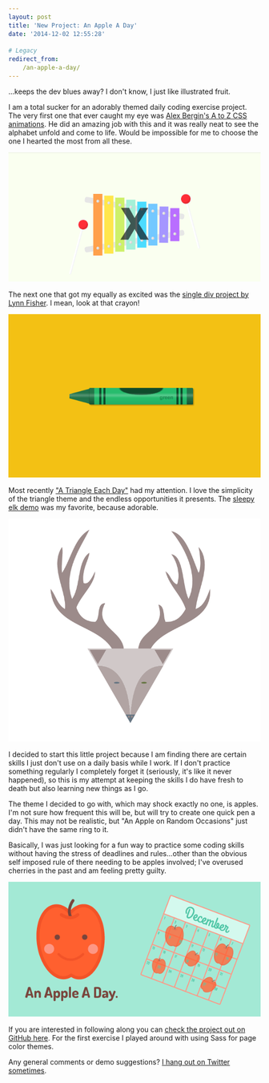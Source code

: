 ```yaml
---
layout: post
title: 'New Project: An Apple A Day'
date: '2014-12-02 12:55:28'

# Legacy
redirect_from:
    /an-apple-a-day/
---
```


...keeps the dev blues away? I don't know, I just like illustrated fruit.

I am a total sucker for an adorably themed daily coding exercise project. The very first one that ever caught my eye was [Alex Bergin's A to Z CSS animations](http://cssaz.tumblr.com/). He did an amazing job with this and it was really neat to see the alphabet unfold and come to life. Would be impossible for me to choose the one I hearted the most from all these.

![A to Z in CSS](/content/2014/Nov/Screen-Shot-2014-11-29-at-3-17-49-PM.png)

The next one that got my equally as excited was the [single div project by Lynn Fisher](http://a.singlediv.com/). I mean, look at that crayon!

![one div crayon](/content/2014/Nov/Screen-Shot-2014-11-29-at-3-18-43-PM.png)

Most recently ["A Triangle Each Day"](http://winkervsbecks.github.io/a-triangle-everyday/) had my attention. I love the simplicity of the triangle theme and the endless opportunities it presents. The [sleepy elk demo](http://winkervsbecks.github.io/a-triangle-everyday/sleepy-elk-triangle/) was my favorite, because adorable.

![CSS triangle elk](/content/2014/Nov/Screen-Shot-2014-11-29-at-3-15-46-PM.png)

I decided to start this little project because I am finding there are certain skills I just don't use on a daily basis while I work. If I don't practice something regularly I completely forget it (seriously, it's like it never happened), so this is my attempt at keeping the skills I do have fresh to death but also learning new things as I go.

The theme I decided to go with, which may shock exactly no one, is apples. I'm not sure how frequent this will be, but will try to create one quick pen a day. This may not be realistic, but "An Apple on Random Occasions" just didn't have the same ring to it.

Basically, I was just looking for a fun way to practice some coding skills without having the stress of deadlines and rules...other than the obvious self imposed rule of there needing to be apples involved; I've overused cherries in the past and am feeling pretty guilty.

![An apple a day graphic](/content/2014/Nov/Screen-Shot-2014-11-29-at-3-25-41-PM.png)

If you are interested in following along you can [check the project out on GitHub here](http://jonitrythall.github.io/appleproject/). For the first exercise I played around with using Sass for page color themes.

Any general comments or demo suggestions? [I hang out on Twitter sometimes](https://twitter.com/JoniTrythall).

